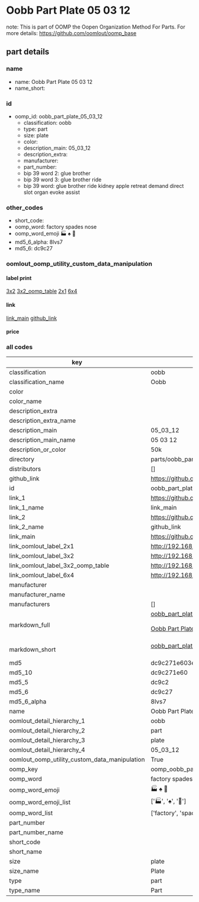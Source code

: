 # Oobb Part Plate 05 03 12  

note: This is part of OOMP the Oopen Organization Method For Parts. For more details: https://github.com/oomlout/oomp_base

##  part details





### name
* name: Oobb Part Plate 05 03 12
* name_short: 
### id
* oomp_id: oobb_part_plate_05_03_12
  * classification: oobb
  * type: part
  * size: plate
  * color: 
  * description_main: 05_03_12
  * description_extra: 
  * manufacturer: 
  * part_number: 
  * bip 39 word 2: glue brother
  * bip 39 word 3: glue brother ride
  * bip 39 word: glue brother ride kidney apple retreat demand direct slot organ evoke assist

### other_codes
* short_code: 
* oomp_word: factory spades nose
* oomp_word_emoji :factory: :spades: :nose:
* md5_6_alpha: 8lvs7
* md5_6: dc9c27






### oomlout_oomp_utility_custom_data_manipulation
#### label print
[3x2](http://192.168.1.245:1112/?label=oomp%208lvs7)
[3x2_oomp_table](http://192.168.1.107:1112/?label=oomp%208lvs7)
[2x1](http://192.168.1.242:1112/?label=oomp%208lvs7)
[6x4](http://192.168.1.55:1112/?label=oomp%208lvs7)    

#### link

[link_main](https://github.com/oomlout/oomlout_oomp_current_version_messy/tree/main/parts/oobb_part_plate_05_03_12) [github_link](https://github.com/oomlout/oomlout_oomp_part_src/tree/main/parts/oobb_part_plate_05_03_12)                             

#### price







### all codes 
| key | value |  
| --- | --- |  
| classification | oobb |  
| classification_name | Oobb |  
| color |  |  
| color_name |  |  
| description_extra |  |  
| description_extra_name |  |  
| description_main | 05_03_12 |  
| description_main_name | 05 03 12 |  
| description_or_color | 50k |  
| directory | parts/oobb_part_plate_05_03_12 |  
| distributors | [] |  
| github_link | https://github.com/oomlout/oomlout_oomp_part_src/tree/main/parts/oobb_part_plate_05_03_12 |  
| id | oobb_part_plate_05_03_12 |  
| link_1 | https://github.com/oomlout/oomlout_oomp_current_version_messy/tree/main/parts/oobb_part_plate_05_03_12 |  
| link_1_name | link_main |  
| link_2 | https://github.com/oomlout/oomlout_oomp_part_src/tree/main/parts/oobb_part_plate_05_03_12 |  
| link_2_name | github_link |  
| link_main | https://github.com/oomlout/oomlout_oomp_current_version_messy/tree/main/parts/oobb_part_plate_05_03_12 |  
| link_oomlout_label_2x1 | http://192.168.1.242:1112/?label=oomp%208lvs7 |  
| link_oomlout_label_3x2 | http://192.168.1.245:1112/?label=oomp%208lvs7 |  
| link_oomlout_label_3x2_oomp_table | http://192.168.1.107:1112/?label=oomp%208lvs7 |  
| link_oomlout_label_6x4 | http://192.168.1.55:1112/?label=oomp%208lvs7 |  
| manufacturer |  |  
| manufacturer_name |  |  
| manufacturers | [] |  
| markdown_full | [oobb_part_plate_05_03_12](https://github.com/oomlout/oomlout_oomp_current_version_messy/tree/main/parts/oobb_part_plate_05_03_12)<br>[](https://github.com/oomlout/oomlout_oomp_current_version_messy/tree/main/parts/oobb_part_plate_05_03_12)<br>[Oobb Part Plate 05 03 12](https://github.com/oomlout/oomlout_oomp_current_version_messy/tree/main/parts/oobb_part_plate_05_03_12)<br><br> |  
| markdown_short | [oobb_part_plate_05_03_12](https://github.com/oomlout/oomlout_oomp_current_version_messy/tree/main/parts/oobb_part_plate_05_03_12)<br><br> |  
| md5 | dc9c271e603e8746e00557a772c73b1f |  
| md5_10 | dc9c271e60 |  
| md5_5 | dc9c2 |  
| md5_6 | dc9c27 |  
| md5_6_alpha | 8lvs7 |  
| name | Oobb Part Plate 05 03 12 |  
| oomlout_detail_hierarchy_1 | oobb |  
| oomlout_detail_hierarchy_2 | part |  
| oomlout_detail_hierarchy_3 | plate |  
| oomlout_detail_hierarchy_4 | 05_03_12 |  
| oomlout_oomp_utility_custom_data_manipulation | True |  
| oomp_key | oomp_oobb_part_plate_05_03_12 |  
| oomp_word | factory spades nose |  
| oomp_word_emoji | :factory: :spades: :nose: |  
| oomp_word_emoji_list | [':factory:', ':spades:', ':nose:'] |  
| oomp_word_list | ['factory', 'spades', 'nose'] |  
| part_number |  |  
| part_number_name |  |  
| short_code |  |  
| short_name |  |  
| size | plate |  
| size_name | Plate |  
| type | part |  
| type_name | Part |  
